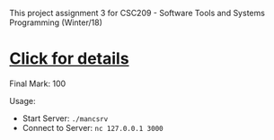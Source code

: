 This project assignment 3 for CSC209 - Software Tools and Systems Programming (Winter/18)
# [Click for details](https://archive.is/seMGv)
Final Mark: 100

Usage: 
- Start Server: `./mancsrv`
- Connect to Server: `nc 127.0.0.1 3000`

